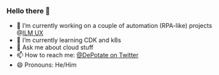 ### Hello there 👋

- 🔭 I’m currently working on a couple of automation (RPA-like) projects @[ILM UX](https://ilmux.com)
- 🌱 I’m currently learning CDK and k8s
- 💬 Ask me about cloud stuff
- 📫 How to reach me: [@DePotate on Twitter](https://twitter.com/DePotate)
- 😄 Pronouns: He/Him
